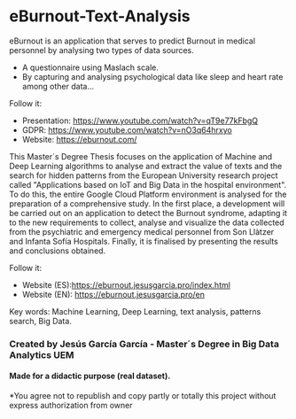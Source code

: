 # eBurnout-Text-Analysis
eBurnout is an application that serves to predict Burnout in medical personnel by analysing two types of data sources.
* A questionnaire using Maslach scale.
* By capturing and analysing psychological data like sleep and heart rate among other data...


Follow it:
- Presentation: https://www.youtube.com/watch?v=qT9e77kFbgQ
- GDPR: https://www.youtube.com/watch?v=nO3q64hrxyo
- Website: https://eburnout.com/

This Master´s Degree Thesis focuses on the application of Machine and Deep Learning algorithms to analyse and extract the value of texts and the search for hidden patterns from the European University research project called "Applications based on IoT and Big Data in the hospital environment". To do this, the entire Google Cloud Platform environment is analysed for the preparation of a comprehensive study.
In the first place, a development will be carried out on an application to detect the Burnout syndrome, adapting it to the new requirements to collect, analyse and visualize the data collected from the psychiatric and emergency medical personnel from Son Llàtzer and Infanta Sofía Hospitals.
Finally, it is finalised by presenting the results and conclusions obtained.

Follow it:
- Website (ES):https://eburnout.jesusgarcia.pro/index.html
- Website (EN): https://eburnout.jesusgarcia.pro/en

Key words: Machine Learning, Deep Learning, text analysis, patterns search, Big Data.

### Created by Jesús García García - Master´s Degree in Big Data Analytics UEM
#### Made for a didactic purpose (real dataset).
*You agree not to republish and copy partly or totally this project without express authorization from owner
